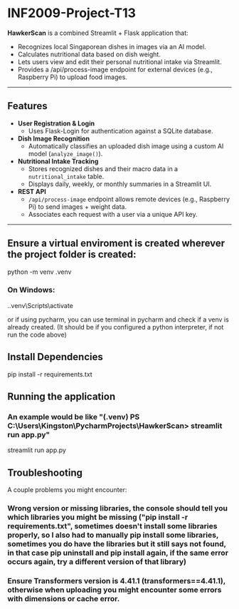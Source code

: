 # INF2009-Project-T13

**HawkerScan** is a combined Streamlit + Flask application that:
- Recognizes local Singaporean dishes in images via an AI model.
- Calculates nutritional data based on dish weight.
- Lets users view and edit their personal nutritional intake via Streamlit.
- Provides a /api/process-image endpoint for external devices (e.g., Raspberry Pi) to upload food images.

---

## Features

- **User Registration & Login**  
  - Uses Flask-Login for authentication against a SQLite database.
- **Dish Image Recognition**  
  - Automatically classifies an uploaded dish image using a custom AI model (`analyze_image()`).
- **Nutritional Intake Tracking**  
  - Stores recognized dishes and their macro data in a `nutritional_intake` table.
  - Displays daily, weekly, or monthly summaries in a Streamlit UI.
- **REST API**  
  - `/api/process-image` endpoint allows remote devices (e.g., Raspberry Pi) to send images + weight data.
  - Associates each request with a user via a unique API key.

---

## Ensure a virtual enviroment is created wherever the project folder is created:

python -m venv .venv
### On Windows:
.\.venv\Scripts\activate

or if using pycharm, you can use terminal in pycharm and check if a venv is already created. (It should be if you configured a python interpreter, if not run the code above)

##  Install Dependencies

pip install -r requirements.txt


## Running the application
### An example would be like "(.venv) PS C:\Users\Kingston\PycharmProjects\HawkerScan> streamlit run app.py"

streamlit run app.py

## Troubleshooting

A couple problems you might encounter:

### Wrong version or missing libraries, the console should tell you which libraries you might be missing ("pip install -r requirements.txt", sometimes doesn't install some libraries properly, so I also had to manually pip install some libraries, sometimes you do have the libraries but it still says not found, in that case pip uninstall and pip install again, if the same error occurs again, try a different version of that library)

### Ensure Transformers version is 4.41.1 (transformers==4.41.1), otherwise when uploading you might encounter some errors with dimensions or cache error.
